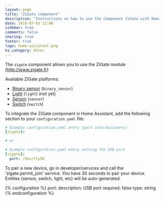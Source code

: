 ```yaml
---
layout: page
title: "ZiGate component"
description: "Instructions on how to use the Component ZiGate with Home Assistant."
date: 2018-07-03 12:00
sidebar: true
comments: false
sharing: true
footer: true
logo: home-assistant.png
ha_category: Other
---
```



The `zigate` component allows you to use the ZiGate module (http://www.zigate.fr)


Available ZiGate platforms:

- [Binary sensor](/components/binary_sensor/) (`binary_sensor`)
- [Light](/components/light/) (`light`) (not yet)
- [Sensor](/components/sensor/) (`sensor`)
- [Switch](/components/switch/) (`switch`)

To integrate the ZiGate component in Home Assistant, add the following section to your `configuration.yaml` file:

```yaml
# Example configuration.yaml entry (port auto-discovery)
[zigate]:

# or

# Example configuration.yaml entry setting the USB port
[zigate]:
  port: /dev/ttyS0
```

To pair a new device, go in developer/services and call the 'zigate.permit\_join' service.
You have 30 seconds to pair your device.
Entities (sensor, switch, light, etc) will be auto-generated.

{% configuration %}
  port:
    description: USB port
    required: false
    type: string
{% endconfiguration %}
